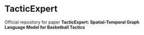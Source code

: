 # TacticExpert
Official repository for paper **TacticExpert: Spatial-Temporal Graph Language Model for Basketball Tactics**
